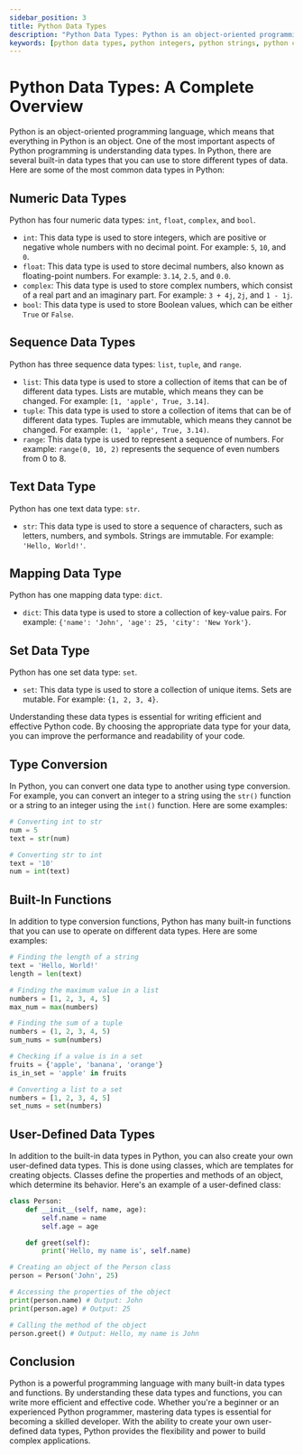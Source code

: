 ```yaml
---
sidebar_position: 3
title: Python Data Types
description: "Python Data Types: Python is an object-oriented programming language, which means that everything in Python is an object. One of the most important aspects of Python programming is understanding data types."
keywords: [python data types, python integers, python strings, python collections]
---
```


# Python Data Types: A Complete Overview

Python is an object-oriented programming language, which means that everything in Python is an object. One of the most important aspects of Python programming is understanding data types. In Python, there are several built-in data types that you can use to store different types of data. Here are some of the most common data types in Python:

## Numeric Data Types

Python has four numeric data types: `int`, `float`, `complex`, and `bool`.

- `int`: This data type is used to store integers, which are positive or negative whole numbers with no decimal point. For example: `5`, `10`, and `0`.
- `float`: This data type is used to store decimal numbers, also known as floating-point numbers. For example: `3.14`, `2.5`, and `0.0`.
- `complex`: This data type is used to store complex numbers, which consist of a real part and an imaginary part. For example: `3 + 4j`, `2j`, and `1 - 1j`.
- `bool`: This data type is used to store Boolean values, which can be either `True` or `False`.

## Sequence Data Types

Python has three sequence data types: `list`, `tuple`, and `range`.

- `list`: This data type is used to store a collection of items that can be of different data types. Lists are mutable, which means they can be changed. For example: `[1, 'apple', True, 3.14]`.
- `tuple`: This data type is used to store a collection of items that can be of different data types. Tuples are immutable, which means they cannot be changed. For example: `(1, 'apple', True, 3.14)`.
- `range`: This data type is used to represent a sequence of numbers. For example: `range(0, 10, 2)` represents the sequence of even numbers from 0 to 8.

## Text Data Type

Python has one text data type: `str`.

- `str`: This data type is used to store a sequence of characters, such as letters, numbers, and symbols. Strings are immutable. For example: `'Hello, World!'`.

## Mapping Data Type

Python has one mapping data type: `dict`.

- `dict`: This data type is used to store a collection of key-value pairs. For example: `{'name': 'John', 'age': 25, 'city': 'New York'}`.

## Set Data Type

Python has one set data type: `set`.

- `set`: This data type is used to store a collection of unique items. Sets are mutable. For example: `{1, 2, 3, 4}`.

Understanding these data types is essential for writing efficient and effective Python code. By choosing the appropriate data type for your data, you can improve the performance and readability of your code.

## Type Conversion

In Python, you can convert one data type to another using type conversion. For example, you can convert an integer to a string using the `str()` function or a string to an integer using the `int()` function. Here are some examples:

```python
# Converting int to str
num = 5
text = str(num)

# Converting str to int
text = '10'
num = int(text)
```

## Built-In Functions

In addition to type conversion functions, Python has many built-in functions that you can use to operate on different data types. Here are some examples:

```python
# Finding the length of a string
text = 'Hello, World!'
length = len(text)

# Finding the maximum value in a list
numbers = [1, 2, 3, 4, 5]
max_num = max(numbers)

# Finding the sum of a tuple
numbers = (1, 2, 3, 4, 5)
sum_nums = sum(numbers)

# Checking if a value is in a set
fruits = {'apple', 'banana', 'orange'}
is_in_set = 'apple' in fruits

# Converting a list to a set
numbers = [1, 2, 3, 4, 5]
set_nums = set(numbers)
```

## User-Defined Data Types

In addition to the built-in data types in Python, you can also create your own user-defined data types. This is done using classes, which are templates for creating objects. Classes define the properties and methods of an object, which determine its behavior. Here's an example of a user-defined class:

```python
class Person:
    def __init__(self, name, age):
        self.name = name
        self.age = age

    def greet(self):
        print('Hello, my name is', self.name)

# Creating an object of the Person class
person = Person('John', 25)

# Accessing the properties of the object
print(person.name) # Output: John
print(person.age) # Output: 25

# Calling the method of the object
person.greet() # Output: Hello, my name is John
```

## Conclusion

Python is a powerful programming language with many built-in data types and functions. By understanding these data types and functions, you can write more efficient and effective code. Whether you're a beginner or an experienced Python programmer, mastering data types is essential for becoming a skilled developer. With the ability to create your own user-defined data types, Python provides the flexibility and power to build complex applications.